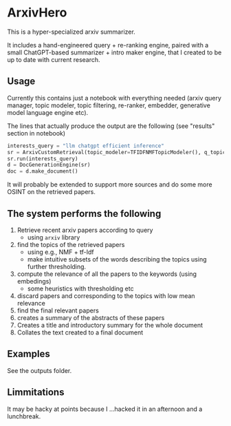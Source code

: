 # ArxivHero

This is a hyper-specialized arxiv summarizer. 

It includes a hand-engineered query + re-ranking engine, paired with a small ChatGPT-based summarizer + intro maker engine, that I created 
to be up to date with current research.

## Usage
Currently this contains just a notebook with everything needed (arxiv query manager, topic modeler, topic filtering, re-ranker, embedder, generative model language engine etc).

The lines that actually produce the output are the following (see "results" section in notebook)
```python
interests_query = "llm chatgpt efficient inference"
sr = ArxivCustomRetrieval(topic_modeler=TFIDFNMFTopicModeler(), q_topic_thresh_val=0.5, top_n_relevant=10)
sr.run(interests_query)
d = DocGenerationEngine(sr)
doc = d.make_document()
```

It will probably be extended to support more sources and do some more OSINT on the retrieved papers.

## The system performs the following
1. Retrieve recent arxiv papers according to query
    * using `arxiv` library
3.  find the topics of the retrieved papers
    * using e.g., NMF + tf-Idf
    * make intuitive subsets of the words describing the topics using further thresholding.
4.  compute the relevance of all the papers to the keywords (using embedings)
    * some heuristics with thresholding etc
5.  discard papers and corresponding to the topics with low mean relevance
6.  find the final relevant papers
7.  creates a summary of the abstracts of these papers
8.  Creates a title and introductory summary for the whole document
9.  Collates the text created to a final document

## Examples 
See the outputs folder.

## Limmitations
It may be hacky at points because I ...hacked it in an afternoon and a lunchbreak.



